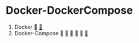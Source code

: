 # Docker-DockerCompose

1. Docker 🐳 [ 🔗 ](https://github.com/doyle-flutter/Docker-DockerCompose/blob/main/docker/readme.md)
2. Docker-Compose 🐳 🐳 🐳 🐳 🐳 [ 🔗 ]()

